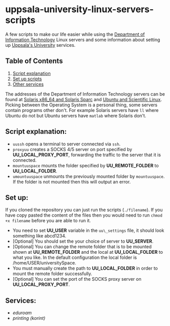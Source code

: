# uppsala-university-linux-servers-scripts
A few scripts to make our life easier while using the [Department of Information Technology](it.uu.se) Linux servers and some information about setting up [Uppsala's University](uu.se) services.

## Table of Contents
1. [Script explanation](#script-explanation)
2. [Set up scripts](#set-up-scripts)
3. [Other services](#services)

The addresses of the Department of Information Technology servers can be found at [Solaris x86\_64 and Solaris Sparc](http://www.it.uu.se/datordrift/faq/unixinloggning) and [Ubuntu and Scientific Linux](http://www.it.uu.se/datordrift/maskinpark/linux).
Picking between the Operating System is a personal thing, some servers contain programs other don't. For example Solaris servers have `ll` where Ubuntu do not but Ubuntu servers have `matlab` where Solaris don't.

## Script explanation: <a name="script-explanation"></a>
* `uussh` opens a terminal to server connected via `ssh`. 
* `proxyuu` creates a SOCKS 4/5 server on port specified by **UU\_LOCAL\_PROXY\_PORT**, forwarding the traffic to the server that it is connected.
* `mountuuspace` mounts the folder specified by **UU\_REMOTE\_FOLDER** to **UU\_LOCAL\_FOLDER**.
* `umountuuspace` unmounts the previously mounted folder by `mountuuspace`. If the folder is not mounted then this will output an error.

## Set up: <a name="set-up-scripts"></a>
If you cloned the repository you can just run the scripts (`./filename`). If you have copy pasted the content of the files then you would need to run `chmod +x filename` before you are able to run it.

* You need to set **UU\_USER** variable in the `uu\_settings` file, it should look something like abcd1234.
* [Optional] You should set the your choice of server to **UU\_SERVER**.
* [Optional] You can change the remote folder that is to be mounted shown at **UU\_REMOTE\_FOLDER** and the local at **UU\_LOCAL\_FOLDER** to what you like. In the default configuration the local folder is /home/USER/universitySpace.
* You must manually create the path to **UU\_LOCAL\_FOLDER** in order to mount the remote folder successfully.
* [Optional] You can set the port of the SOCKS proxy server on **UU\_LOCAL\_PROXY\_PORT**.


## Services: <a name="services"></a>
* *eduroam*
* *printing (korint)*

